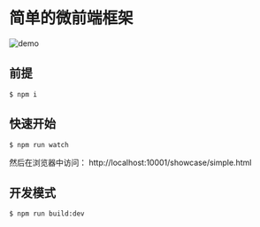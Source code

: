 # 简单的微前端框架

![demo](https://github.com/yataoZhang/my-single-spa/raw/master/demo.gif)

## 前提
```shell
$ npm i
```

## 快速开始
```shell
$ npm run watch
```
然后在浏览器中访问： http://localhost:10001/showcase/simple.html

## 开发模式
```shell
$ npm run build:dev
```
